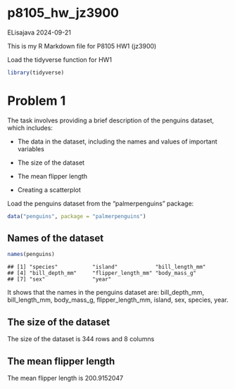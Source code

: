 p8105_hw_jz3900
================
ELisajava
2024-09-21

This is my R Markdown file for P8105 HW1 (jz3900)

Load the tidyverse function for HW1

``` r
library(tidyverse)
```

# Problem 1

The task involves providing a brief description of the penguins dataset,
which includes:

- The data in the dataset, including the names and values of important
  variables

- The size of the dataset

- The mean flipper length

- Creating a scatterplot

Load the penguins dataset from the “palmerpenguins” package:

``` r
data("penguins", package = "palmerpenguins")
```

## Names of the dataset

``` r
names(penguins)
```

    ## [1] "species"           "island"            "bill_length_mm"   
    ## [4] "bill_depth_mm"     "flipper_length_mm" "body_mass_g"      
    ## [7] "sex"               "year"

It shows that the names in the penguins dataset are: bill_depth_mm,
bill_length_mm, body_mass_g, flipper_length_mm, island, sex, species,
year.

## The size of the dataset

The size of the dataset is 344 rows and 8 columns

## The mean flipper length

The mean flipper length is 200.9152047
